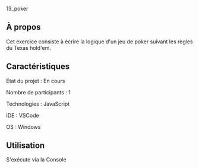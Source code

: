 13_poker

## À propos 
Cet exercice consiste à écrire la logique d'un jeu de poker suivant les règles du Texas hold'em.

## Caractéristiques

État du projet : En cours

Nombre de participants : 1

Technologies : JavaScript

IDE : VSCode

OS : Windows 

## Utilisation 

S'exécute via la Console
